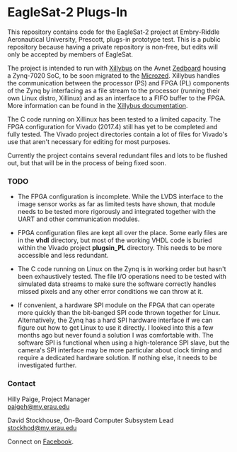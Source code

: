 # EagleSat-2 Plugs-In

This repository contains code for the EagleSat-2 project at Embry-Riddle
Aeronautical University, Prescott, plugs-in prototype test. This is a public
repository because having a private repository is non-free, but edits will only
be accepted by members of EagleSat.

The project is intended to run with [Xillybus](http://xillybus.com/) on the
Avnet [Zedboard](http://www.zedboard.org/product/zedboard) housing a Zynq-7020
SoC, to be soon migrated to the
[Microzed](http://www.zedboard.org/product/microzed). Xillybus handles the
communication between the processor (PS) and FPGA (PL) components of the Zynq
by interfacing as a file stream to the processor (running their own Linux
distro, Xillinux) and as an interface to a FIFO buffer to the FPGA.  More
information can be found in the [Xillybus
documentation](http://xillybus.com/doc).

The C code running on Xillinux has been tested to a limited capacity. The FPGA
configuration for Vivado (2017.4) still has yet to be completed and fully
tested.  The Vivado project directories contain a lot of files for Vivado's use
that aren't necessary for editing for most purposes. 

Currently the project contains several redundant files and lots to be flushed
out, but that will be in the process of being fixed soon.

### TODO

* The FPGA configuration is incomplete. While the LVDS interface to the image
  sensor works as far as limited tests have shown, that module needs to be
tested more rigorously and integrated together with the UART and other
communication modules. 

* FPGA configuration files are kept all over the place. Some early files are in
  the **vhdl** directory, but most of the working VHDL code is buried within the
Vivado project **plugsin_PL** directory. This needs to be more accessible and
less redundant.

* The C code running on Linux on the Zynq is in working order but hasn't been
  exhaustively tested. The file I/O operations need to be tested with simulated
data streams to make sure the software correctly handles missed pixels and any
other error conditions we can throw at it. 

* If convenient, a hardware SPI module on the FPGA that can operate more quickly
  than the bit-banged SPI code thrown together for Linux. Alternatively, the
Zynq has a hard SPI hardware interface if we can figure out how to get Linux to
use it directly. I looked into this a few months ago but never found a solution
I was comfortable with. The software SPI is functional when using a
high-tolerance SPI slave, but the camera's SPI interface may be more particular
about clock timing and require a dedicated hardware solution. If nothing else,
it needs to be investigated further.

### Contact

Hilly Paige, Project Manager  
[paigeh@my.erau.edu](mailto:paigeh@my.erau.edu)

David Stockhouse, On-Board Computer Subsystem Lead  
[stockhod@my.erau.edu](mailto:stockhod@my.erau.edu)

Connect on [Facebook](https://www.facebook.com/eaglesaterau/).

